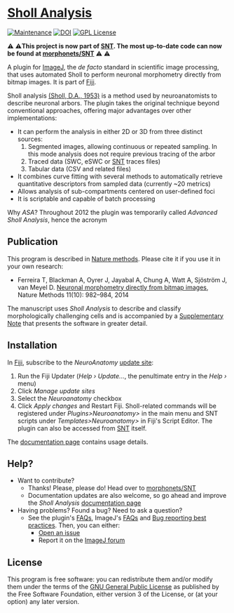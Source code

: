 # [Sholl Analysis](http://imagej.net/Sholl)
[![Maintenance](https://img.shields.io/badge/Legacy-Replaced%20by%20SNT-orange)](https://github.com/morphonets/SNT)
[![DOI](https://zenodo.org/badge/4622/tferr/ASA.svg)](https://zenodo.org/badge/latestdoi/4622/tferr/ASA)
[![GPL License](http://img.shields.io/badge/license-GPL-blue.svg?style=flat-square)](http://opensource.org/licenses/GPL-3.0)



:warning: :warning:**This project is now part of [SNT](https://github.com/morphonets/SNT). The most up-to-date code can now be found at [morphonets/SNT](https://github.com/morphonets/SNT)** :warning: :warning:

A plugin for [ImageJ](http://imagej.net/), the _de facto_ standard in scientific image processing, that uses automated  Sholl to perform neuronal morphometry directly from bitmap images. It is part of [Fiji](http://fiji.sc/).

Sholl analysis [(Sholl, D.A., 1953)](http://www.ncbi.nlm.nih.gov/pmc/articles/PMC1244622/) is a method used by neuroanatomists to describe neuronal arbors. The plugin takes the original technique beyond conventional approaches, offering major advantages over other implementations:

* It can perform the analysis in either 2D or 3D from three distinct sources:
  1. Segmented images, allowing continuous or repeated sampling. In this mode analysis
     does not require previous tracing of the arbor
  1. Traced data (SWC, eSWC or [SNT](https://imagej.net/SNT) traces files)
  1. Tabular data (CSV and related files)
* It combines curve fitting with several methods to automatically retrieve quantitative
  descriptors from sampled data (currently ~20 metrics)
* Allows analysis of sub-compartments centered on user-defined foci
* It is scriptable and capable of batch processing

Why _ASA_? Throughout 2012 the plugin was temporarily called _Advanced Sholl Analysis_,
hence the acronym


## Publication
This program is described in [Nature methods](http://www.nature.com/nmeth/journal/v11/n10/full/nmeth.3125.html).
Please cite it if you use it in your own research:

- Ferreira T, Blackman A, Oyrer J, Jayabal A, Chung A, Watt A, Sjöström J, van Meyel D.
  [Neuronal morphometry directly from bitmap images](http://www.nature.com/nmeth/journal/v11/n10/full/nmeth.3125.html),
  Nature Methods 11(10): 982–984, 2014

The manuscript uses _Sholl Analysis_ to describe and classify morphologically challenging cells and is accompanied by a [Supplementary Note](http://www.nature.com/nmeth/journal/v11/n10/extref/nmeth.3125-S1.pdf) that presents the software in greater detail.

## Installation
In  [Fiji](https://imagej.net/Fiji), subscribe to the *NeuroAnatomy* [update site](https://imagej.net/Update_Sites):

1.  Run the Fiji Updater (*Help › Update...*, the penultimate entry in the  *Help ›*  menu)
2.  Click *Manage update sites*
3.  Select the *Neuroanatomy* checkbox
4.  Click *Apply changes* and Restart Fiji. Sholl-related commands will be registered under _Plugins>Neuroanatomy>_ in the main menu and SNT scripts under _Templates>Neuroanatomy>_ in Fiji's Script Editor. The plugin can also be accessed from [SNT](https://github.com/morphonets/SNT) itself.

The [documentation page](http://imagej.net/Sholl_Analysis) contains usage details.


## Help?
 * Want to contribute?
    * Thanks! Please, please do! Head over to [morphonets/SNT](https://github.com/morphonets/SNT)
    * Documentation updates are also welcome, so go ahead and improve the _Sholl Analysis_
      [documentation page](http://imagej.net/Sholl)
 * Having problems? Found a bug? Need to ask a question?
    * See the plugin's [FAQs](http://imagej.net/Sholl_Analysis#FAQ), ImageJ's [FAQs](http://imagej.net/Frequently_Asked_Questions) and [Bug reporting best practices](http://imagej.net/Bug_reporting_best_practices). Then, you can either:
      * [Open an issue](https://github.com/morphonets/SNT/issues)
      * Report it on the [ImageJ forum](http://forum.imagej.net)

## License

This program is free software: you can redistribute them and/or modify them under the terms of the
[GNU General Public License](http://www.gnu.org/licenses/gpl.txt) as published by the Free Software
Foundation, either version 3 of the License, or (at your option) any later version.
